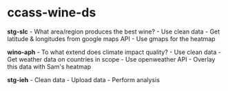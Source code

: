 # ccass-wine-ds

**stg-slc**
    - What area/region produces the best wine?
    - Use clean data
    - Get latitude & longitudes from google maps API
    - Use gmaps for the heatmap  

**wino-aph**
    - To what extend does climate impact quality?
    - Use clean data
    - Get weather data on countries in scope
    - Use openweather API
    - Overlay this data with Sam's heatmap

**stg-ieh**
	- Clean data
	- Upload data
	- Perform analysis
	